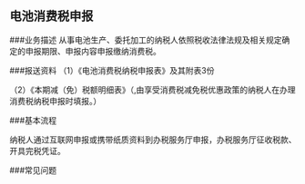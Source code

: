 ## 电池消费税申报

###业务描述
    从事电池生产、委托加工的纳税人依照税收法律法规及相关规定确定的申报期限、申报内容申报缴纳消费税。


###报送资料
（1）《电池消费税纳税申报表》及其附表3份

（2）《本期减（免）税额明细表》（,由享受消费税减免税优惠政策的纳税人在办理消费税纳税申报时填报。）



###基本流程

  纳税人通过互联网申报或携带纸质资料到办税服务厅申报，办税服务厅征收税款、开具完税凭证。

###常见问题




